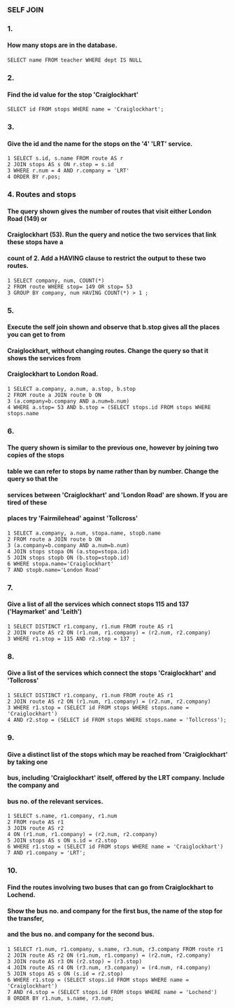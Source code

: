 ### SELF JOIN

### 1.

#### How many stops are in the database.

```
SELECT name FROM teacher WHERE dept IS NULL
```
### 2.

#### Find the id value for the stop 'Craiglockhart'

```
SELECT id FROM stops WHERE name = 'Craiglockhart';
```
### 3.


#### Give the id and the name for the stops on the '4' 'LRT' service.

```
1 SELECT s.id, s.name FROM route AS r
2 JOIN stops AS s ON r.stop = s.id
3 WHERE r.num = 4 AND r.company = 'LRT'
4 ORDER BY r.pos;
```
### 4. Routes and stops

#### The query shown gives the number of routes that visit either London Road (149) or

#### Craiglockhart (53). Run the query and notice the two services that link these stops have a

#### count of 2. Add a HAVING clause to restrict the output to these two routes.

```
1 SELECT company, num, COUNT(*)
2 FROM route WHERE stop= 149 OR stop= 53
3 GROUP BY company, num HAVING COUNT(*) > 1 ;
```
### 5.

#### Execute the self join shown and observe that b.stop gives all the places you can get to from

#### Craiglockhart, without changing routes. Change the query so that it shows the services from

#### Craiglockhart to London Road.

```
1 SELECT a.company, a.num, a.stop, b.stop
2 FROM route a JOIN route b ON
3 (a.company=b.company AND a.num=b.num)
4 WHERE a.stop= 53 AND b.stop = (SELECT stops.id FROM stops WHERE stops.name
```
### 6.

#### The query shown is similar to the previous one, however by joining two copies of the stops

#### table we can refer to stops by name rather than by number. Change the query so that the


#### services between 'Craiglockhart' and 'London Road' are shown. If you are tired of these

#### places try 'Fairmilehead' against 'Tollcross'

```
1 SELECT a.company, a.num, stopa.name, stopb.name
2 FROM route a JOIN route b ON
3 (a.company=b.company AND a.num=b.num)
4 JOIN stops stopa ON (a.stop=stopa.id)
5 JOIN stops stopb ON (b.stop=stopb.id)
6 WHERE stopa.name='Craiglockhart'
7 AND stopb.name='London Road'
```
### 7.

#### Give a list of all the services which connect stops 115 and 137 ('Haymarket' and 'Leith')

```
1 SELECT DISTINCT r1.company, r1.num FROM route AS r1
2 JOIN route AS r2 ON (r1.num, r1.company) = (r2.num, r2.company)
3 WHERE r1.stop = 115 AND r2.stop = 137 ;
```
### 8.

#### Give a list of the services which connect the stops 'Craiglockhart' and 'Tollcross'

```
1 SELECT DISTINCT r1.company, r1.num FROM route AS r1
2 JOIN route AS r2 ON (r1.num, r1.company) = (r2.num, r2.company)
3 WHERE r1.stop = (SELECT id FROM stops WHERE stops.name = 'Craiglockhart')
4 AND r2.stop = (SELECT id FROM stops WHERE stops.name = 'Tollcross');
```
### 9.

#### Give a distinct list of the stops which may be reached from 'Craiglockhart' by taking one

#### bus, including 'Craiglockhart' itself, offered by the LRT company. Include the company and

#### bus no. of the relevant services.


```
1 SELECT s.name, r1.company, r1.num
2 FROM route AS r1
3 JOIN route AS r2
4 ON (r1.num, r1.company) = (r2.num, r2.company)
5 JOIN stops AS s ON s.id = r2.stop
6 WHERE r1.stop = (SELECT id FROM stops WHERE name = 'Craiglockhart')
7 AND r1.company = 'LRT';
```
### 10.

#### Find the routes involving two buses that can go from Craiglockhart to Lochend.

#### Show the bus no. and company for the first bus, the name of the stop for the transfer,

#### and the bus no. and company for the second bus.

```
1 SELECT r1.num, r1.company, s.name, r3.num, r3.company FROM route r1
2 JOIN route AS r2 ON (r1.num, r1.company) = (r2.num, r2.company)
3 JOIN route AS r3 ON (r2.stop) = (r3.stop)
4 JOIN route AS r4 ON (r3.num, r3.company) = (r4.num, r4.company)
5 JOIN stops AS s ON (s.id = r2.stop)
6 WHERE r1.stop = (SELECT stops.id FROM stops WHERE name = 'Craiglockhart')
7 AND r4.stop = (SELECT stops.id FROM stops WHERE name = 'Lochend')
8 ORDER BY r1.num, s.name, r3.num;
```
